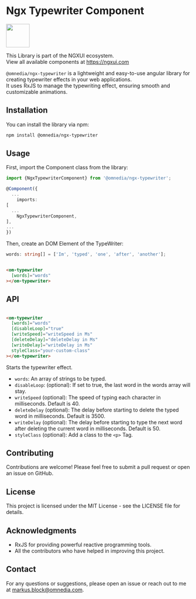 # Ngx Typewriter Component

<a href="https://ngxui.com" target="_blank" style="display: flex;gap: .5rem;align-items: center;cursor: pointer; padding: 0 0 0 0; height: fit-content;">
  <img src="https://ngxui.com/assets/img/ngxui-logo.png" style="width: 64px;height: 64px;">
</a>

This Library is part of the NGXUI ecosystem. <br>
View all available components at https://ngxui.com

`@omnedia/ngx-typewriter` is a lightweight and easy-to-use angular library for creating typewriter effects in your web applications. <br>
It uses RxJS to manage the typewriting effect, ensuring smooth and customizable animations. <br>

## Installation

You can install the library via npm:

```bash
npm install @omnedia/ngx-typewriter
```

## Usage

First, import the Component class from the library:

```typescript
import {NgxTypewriterComponent} from '@omnedia/ngx-typewriter';

@Component({
  ...
    imports:
[
  ...
    NgxTypewriterComponent,
],
...
})
```

Then, create an DOM Element of the TypeWriter:

```typescript
words: string[] = ['Im', 'typed', 'one', 'after', 'another'];
```

```html

<om-typewriter
  [words]="words"
></om-typewriter>
```

## API

```html

<om-typewriter
  [words]="words"
  [disableLoop]="true"
  [writeSpeed]="writeSpeed in Ms"
  [deleteDelay]="deleteDelay in Ms"
  [writeDelay]="writeDelay in Ms"
  styleClass="your-custom-class"
></om-typewriter>
```

Starts the typewriter effect.

- `words`: An array of strings to be typed.
- `disableLoop`: (optional): If set to true, the last word in the words array will stay.
- `writeSpeed` (optional): The speed of typing each character in milliseconds. Default is 40.
- `deleteDelay` (optional): The delay before starting to delete the typed word in milliseconds. Default is 3500.
- `writeDelay` (optional): The delay before starting to type the next word after deleting the current word in milliseconds. Default is 50.
- `styleClass` (optional): Add a class to the `<p>` Tag.

## Contributing

Contributions are welcome! Please feel free to submit a pull request or open an issue on GitHub.

## License

This project is licensed under the MIT License - see the LICENSE file for details.

## Acknowledgments

- RxJS for providing powerful reactive programming tools.
- All the contributors who have helped in improving this project.

## Contact

For any questions or suggestions, please open an issue or reach out to me at [markus.block@omnedia.com](mailto:markus.block@omnedia.com).
